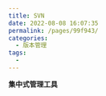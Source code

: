 ```yaml
---
title: SVN
date: 2022-08-08 16:07:35
permalink: /pages/99f943/
categories:
  - 版本管理
tags:
  - 
---
```

<b>集中式管理工具</b>